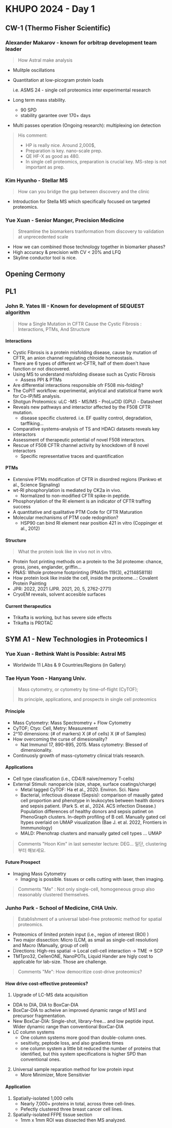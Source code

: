 # KHUPO 2024 - Day 1

## CW-1 (Thermo Fisher Scientific)

### Alexander Makarov - known for orbitrap development team leader
> How Astral make analysis

- Mulitple oscillations

- Quantitation at low-picogram protein loads
  
    i.e. ASMS 24 - single cell proteomics inter experimental research
- Long term mass stability.
  - 90 SPD 
  - stability garantee over 170+ days
- Multi passes operation (Ongoing research): multiplexing ion detection

> His comment: 
> 
> - HP is really nice. Around 2,000$,
> - Preparation is key. nano-scale prep.
> - QE HF-X as good as 480.
> - In single cell proteomics, preparation is crucial key. MS-step is not important as prep.


### Kim Hyunho - Stellar MS
> How can you bridge the gap between discovery and the clinic

- Introduction for Stella MS which specifically focused on targeted proteomics.

### Yue Xuan - Senior Manger, Precision Medicine
> Streamline the biomarkers tranformation from discovery to validation at unprecedented scale

- How we can combined those technology together in biomarker phases?
- High accuracy & precision with CV < 20% and LFQ
- Skyline conductor tool is nice.


## Opening Cermony


## PL1
### John R. Yates III - Known for development of SEQUEST algorithm

> How a Single Mutation in CFTR Cause the Cystic Fibrosis
> : Interactions, PTMs, And Structure


#### Interactions
- Cystic Fibrosis is a protein misfolding disease, cause by mutation of CFTR,
an anion channel regulating chlroide homeostasis.
- There are 6 types of different wt-CFTR, half of them doen't have function or not discovered.
- Using MS to understand misfolding disease such as Cystic Fibrosis
  - Assess PPI & PTMs
- Are differential interactions responsible ofr F508 mis-folding?
- The CoPIT workflow: experimental, anlytical and statistical frame work for Co-IP/MS analysis.
- Shotgun Proteomics: uLC -MS - MS/MS - ProLuCID (GPU) - Datasheet
- Reveals new pathways and interactor affected by the F508 CFTR mutation.
  - disease specific clustered. i.e. EF quality control, degradation, tarffiking...
- Comparative systems-analysis of TS and HDACi datasets reveals key interactors
- Assessment of therapeutic potential of novel F508 interactors.
- Rescue of F508 CFTR channel activity by knockdown of 8 novel interactors
  - Specific representative traces and quantification

#### PTMs
- Extensive PTMs modification of CFTR in disordred regions (Pankwo et al., Science Signaling)
- wt-RI phosphorylation is mediated by CK2a in vivo.
  - Normalized to non-modified CFTR spike-in peptide.
- Phosphorylation of the RI element is an indicator of CFTR traffing success
- A quantitative and qualitative PTM Code for CFTR Maturation
- Molecular mechanisms of PTM code redognition?
  - HSP90 can bind RI element near position 421 in vitro (Coppinger et al., 2012)


#### Structure
> What the protein look like in vivo not in vitro.

- Protein foot printing methods on a protein to the 3d proteome: chance, gross, jones, englander, griffin...
- PNAS: Whole proteome footprinting (PNASm 119(3), e2114858118)
- How protein look like inside the cell, inside the proteome...: Covalent Protein Painting
- JPR: 2022, 2021 (JPR. 2021, 20, 5, 2762-2771)
- CryoEM reveals, solvent accesible surfaces


#### Current therapeutics
- Trikafta is working, but has severe side effects
- Trikafta is PROTAC


## SYM A1 - New Technologies in Proteomics I

### Yue Xuan - Rethink Waht is Possible: Astral MS

- Worldwide 11 LAbs & 9 Countries/Regions (in Gallery)

### Tae Hyun Yoon - Hanyang Univ.
> Mass cytometry, or cytometry by time-of-flight (CyTOF);
>
> Its principle, applications, and prospects in single cell proteomics

#### Principle

- Mass Cytometry: Mass Spectrometry + Flow Cytometry
- CyTOF; Ctyo: Cell, Metry: Measurement
- 2^10 dimensions: (# of markers) X (# of cells) X (# of Samples)
- How overcoming the curse of dimesionality?
  - Nat Immunol 17, 890-895, 2015. Mass cytometry: Blessed of dimensionality.
- Continuosly growth of mass-cytometry clinical trials research.

#### Applications

- Cell type classfication (i.e., CD4/8 naive/memory T-cells)
- External Stimuli: nanoparicle (size, shape, surface coatings/charge)
  -  Metal tagged CyTOF: Ha et al., 2020. Environ. Sci. Nano
  -  Bacterial, infectious disease (Sepsis): comparison of maually gated cell proportion and phenotype in leukocytes between health donors and sepsis patient. (Park S. et al., 2024. ACS infection Disease.) Population differences of healthy donors and sepsis patinet on PhenoGraph clusters. In-depth profiling of B cell. Manually gated cel ltypes overlaid on UMAP visualization (Bae J. et al. 2022, Frontiers in Immmunology)
  -  MALD: Phenohrap clusters and manually gated cell types ... UMAP


> Comments "Hoon Kim" in last semester lecture: DEG... 일단, clustering 부터 해보세요.

#### Future Prospect
- Imaging Mass Cytometry
  - Imaging is possible. tissues or cells cutting with laser, then imaging. 
  
> Comments "Me" : Not only single-cell, homogeneous group also reasonably clustered themselves.


### Junho Park - School of Medicine, CHA Univ.
> Establishment of a universal label-free proteomic method for spatial proteomics.


- Proteomics of limited protein input (i.e., region of interest (ROI) )
- Two major dissection: Micro (LCM, as small as single-cell resolution) and Macro (Manually, group of cell)
- Directions: High-res spatial -> Local cell-cell interaction -> TME -> SCP
- TMTpro32, CellenONE, NanoPOTs, Liquid Hander are higly cost to applicable for lab-size. Those are challenge.

> Comments "Me": How democritize cost-drive proteomics?

#### How drive cost-effective proteomics?
1. Upgrade of LC-MS data acquisition
  - DDA to DIA, DIA to BoxCar-DIA
  - BoxCar-DIA to acheive an improved dynamic range of MS1 and precursor fragmentation.
  - New BoxCar-DIA: Single-shot, library-free... and low peptide input. Wider dynamic range than conventional BoxCar-DIA
- LC column systems
  - One column systems more good than double-column ones.
  - sesitivity, peptode loss, and also gradients times
  - one column system a little bit reduced the number of proteins that identified, but this system specifications is higher SPD than conventional ones.

2. Universal sample reparation method for low protein input
   - More Minimizer, More Sensitivier

#### Application
1. Spatially-isolated 1,000 cells
   - Nearly 7,000+ proteins in total, across three cell-lines.
   - Pefectly clustered three breast cancer cell lines.
2. Spatially-isolated FFPE tissue section
   - 1mm x 1mm ROI was dissected then MS analyzed.